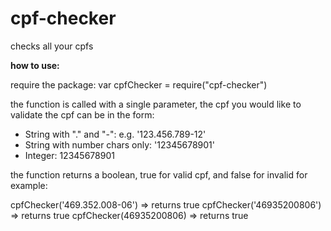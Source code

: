 # cpf-checker
checks all your cpfs

**how to use:**

require the package:
var cpfChecker = require("cpf-checker")

the function is called with a single parameter, the cpf you would like to validate
the cpf can be in the form:
- String with "." and "-": e.g. '123.456.789-12'
- String with number chars only: '12345678901'
- Integer: 12345678901


the function returns a boolean, true for valid cpf, and false for invalid
for example:

cpfChecker('469.352.008-06') => returns true
cpfChecker('46935200806') => returns true
cpfChecker(46935200806) => returns true
